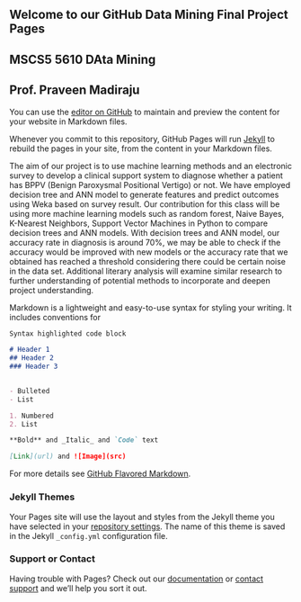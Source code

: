 ## Welcome to our GitHub Data Mining Final Project Pages
## MSCS5 5610 DAta Mining
## Prof. Praveen Madiraju

You can use the [editor on GitHub](https://github.com/williaddmw/DataMIningFinalProject.github.io/edit/master/index.md) to maintain and preview the content for your website in Markdown files.

Whenever you commit to this repository, GitHub Pages will run [Jekyll](https://jekyllrb.com/) to rebuild the pages in your site, from the content in your Markdown files.

The aim of our project is to use machine learning methods and an electronic survey to develop a clinical support system to diagnose whether a patient has BPPV (Benign Paroxysmal Positional Vertigo) or not. We have employed decision tree and ANN model to generate features and predict outcomes using Weka based on survey result. Our contribution for this class will be using more machine learning models such as random forest, Naive Bayes, K-Nearest Neighbors, Support Vector Machines in Python to compare decision trees and ANN models. With decision trees and ANN model, our accuracy rate in diagnosis is around 70%, we may be able to check if the accuracy would be improved with new models or the accuracy rate that we obtained has reached a threshold considering there could be certain noise in the data set. Additional literary analysis will examine similar research to further understanding of potential methods to incorporate and deepen project understanding.

Markdown is a lightweight and easy-to-use syntax for styling your writing. It includes conventions for

```markdown
Syntax highlighted code block

# Header 1
## Header 2
### Header 3

 
- Bulleted
- List

1. Numbered
2. List

**Bold** and _Italic_ and `Code` text

[Link](url) and ![Image](src)
```

For more details see [GitHub Flavored Markdown](https://guides.github.com/features/mastering-markdown/).

### Jekyll Themes

Your Pages site will use the layout and styles from the Jekyll theme you have selected in your [repository settings](https://github.com/williaddmw/DataMIningFinalProject.github.io/settings). The name of this theme is saved in the Jekyll `_config.yml` configuration file.

### Support or Contact

Having trouble with Pages? Check out our [documentation](https://help.github.com/categories/github-pages-basics/) or [contact support](https://github.com/contact) and we’ll help you sort it out.
